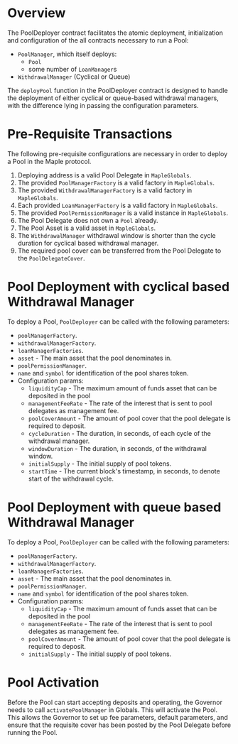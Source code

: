 # Overview

The PoolDeployer contract facilitates the atomic deployment, initialization and configuration of the all contracts necessary to run a Pool:
* `PoolManager`, which itself deploys:
  * `Pool`
  * some number of `LoanManager`s
* `WithdrawalManager` (Cyclical or Queue)

The `deployPool` function in the PoolDeployer contract is designed to handle the deployment of either cyclical or queue-based withdrawal managers, with the difference lying in passing the configuration parameters.

# Pre-Requisite Transactions

The following pre-requisite configurations are necessary in order to deploy a Pool in the Maple protocol.

1. Deploying address is a valid Pool Delegate in `MapleGlobals`.
2. The provided `PoolManagerFactory` is a valid factory in `MapleGlobals`.
3. The provided `WithdrawalManagerFactory` is a valid factory in `MapleGlobals`.
4. Each provided `LoanManagerFactory` is a valid factory in `MapleGlobals`.
5. The provided `PoolPermissionManager` is a valid instance in `MapleGlobals`.
6. The Pool Delegate does not own a `Pool` already.
7. The Pool Asset is a valid asset in `MapleGlobals`.
8. The `WithdrawalManager` withdrawal window is shorter than the cycle duration for cyclical based withdrawal manager.
9. The required pool cover can be transferred from the Pool Delegate to the `PoolDelegateCover`.

# Pool Deployment with cyclical based Withdrawal Manager

To deploy a Pool, `PoolDeployer` can be called with the following parameters:

* `poolManagerFactory`.
* `withdrawalManagerFactory`.
* `loanManagerFactories`.
* `asset` - The main asset that the pool denominates in.
* `poolPermissionManager`.
* `name` and `symbol` for identification of the pool shares token.
* Configuration params:
  * `liquidityCap` - The maximum amount of funds asset that can be deposited in the pool
  * `managementFeeRate` - The rate of the interest that is sent to pool delegates as management fee.
  * `poolCoverAmount` - The amount of pool cover that the pool delegate is required to deposit.
  * `cycleDuration` - The duration, in seconds, of each cycle of the withdrawal manager.
  * `windowDuration` - The duration, in seconds, of the withdrawal window.
  * `initialSupply` - The initial supply of pool tokens.
  * `startTime` - The current block's timestamp, in seconds, to denote start of the withdrawal cycle.

# Pool Deployment with queue based Withdrawal Manager

To deploy a Pool, `PoolDeployer` can be called with the following parameters:

* `poolManagerFactory`.
* `withdrawalManagerFactory`.
* `loanManagerFactories`.
* `asset` - The main asset that the pool denominates in.
* `poolPermissionManager`.
* `name` and `symbol` for identification of the pool shares token.
* Configuration params:
  * `liquidityCap` - The maximum amount of funds asset that can be deposited in the pool
  * `managementFeeRate` - The rate of the interest that is sent to pool delegates as management fee.
  * `poolCoverAmount` - The amount of pool cover that the pool delegate is required to deposit.
  * `initialSupply` - The initial supply of pool tokens.

# Pool Activation

Before the Pool can start accepting deposits and operating, the Governor needs to call `activatePoolManager` in Globals. This will activate the Pool. This allows the Governor to set up fee parameters, default parameters, and ensure that the requisite cover has been posted by the Pool Delegate before running the Pool.
